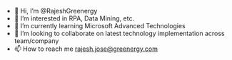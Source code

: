- 👋 Hi, I’m @RajeshGreenergy
- 👀 I’m interested in RPA, Data Mining, etc.
- 🌱 I’m currently learning Microsoft Advanced Technologies
- 💞️ I’m looking to collaborate on latest technology implementation across team/company
- 📫 How to reach me rajesh.jose@greenergy.com

<!---
RajeshGreenergy/RajeshGreenergy is a ✨ special ✨ repository because its `README.md` (this file) appears on your GitHub profile.
You can click the Preview link to take a look at your changes.
--->
